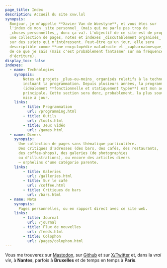 ```yaml
---
page_title: Index
description: Accueil du site xvw.lol
synopsis: 
  Bonjour, je m'appelle **Xavier Van de Woestyne**, et vous êtes sur
  l'index de mon _site personnel_ (mais qui ne parle pas trop de 
  _choses personnelles_, donc ça va). L'objectif de ce site est de proposer
  une collection de pages, notes et indexes _discutablement organisés_
  sur des sujets qui m'intéressent. Peut-être qu'un jour, elle sera
  descriptible comme **une encyclopédie maladroite et _capharnaümesque_**
  de ce que je sais (mais c'est probablement fantasmer sur ma fréquence 
  d'écriture).
display_toc: false
indexes:
  - name: Technologies
    synopsis: 
        Notes et projets _plus-ou-moins_ organisés relatifs à la technologie — 
        incluant la programmation. Depuis plusieurs années, la programmation 
        (idéalement **fonctionnelle et statiquement typée**) est mon activité 
        principale. Cette section sera donc, probablement, la plus souvent 
        mise à jour.
    links:
        - title: Programmation
          url: /programming.html
        - title: Outils
          url: /tools.html
        - title: Jeux vidéo
          url: /games.html
  - name: Divers
    synopsis:
      Une collection de pages sans thématique particulière. 
      Des critiques d'adresses (des bars, des cafés, des restaurants, 
      des coffee-shops), des galeries (de photographies 
      ou d'illustrations), ou encore des articles divers 
      — orphelins d'une catégorie parente.
    links:
        - title: Galeries
          url: /galleries.html
        - title: Sur le café
          url: /coffee.html
        - title: Critiques de bars
          url: /bars.html
  - name: Meta
    synopsis:
      Pages personnelles, ou en rapport direct avec ce site web.
    links:
        - title: Journal
          url: /journal
        - title: Flux de nouvelles
          url: /feeds.html
        - title: Colophon
          url: /pages/colophon.html
---
```


Vous me trouverez sur [Mastodon](https://merveilles.town/@xvw), sur
[Github](https://github.com/xvw) et sur
[X/Twitter](https://twitter.com/vdwxv) et, dans la _vrai vie_, à
**Nantes**, parfois à **Bruxelles** et de temps en temps à **Paris**.
